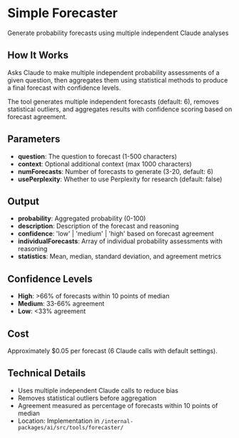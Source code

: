 # Simple Forecaster

Generate probability forecasts using multiple independent Claude analyses

## How It Works

Asks Claude to make multiple independent probability assessments of a given question, then aggregates them using statistical methods to produce a final forecast with confidence levels.

The tool generates multiple independent forecasts (default: 6), removes statistical outliers, and aggregates results with confidence scoring based on forecast agreement.

## Parameters

- **question**: The question to forecast (1-500 characters)
- **context**: Optional additional context (max 1000 characters)
- **numForecasts**: Number of forecasts to generate (3-20, default: 6)
- **usePerplexity**: Whether to use Perplexity for research (default: false)

## Output

- **probability**: Aggregated probability (0-100)
- **description**: Description of the forecast and reasoning
- **confidence**: 'low' | 'medium' | 'high' based on forecast agreement
- **individualForecasts**: Array of individual probability assessments with reasoning
- **statistics**: Mean, median, standard deviation, and agreement metrics

## Confidence Levels

- **High**: >66% of forecasts within 10 points of median
- **Medium**: 33-66% agreement
- **Low**: <33% agreement

## Cost

Approximately $0.05 per forecast (6 Claude calls with default settings).

## Technical Details

- Uses multiple independent Claude calls to reduce bias
- Removes statistical outliers before aggregation
- Agreement measured as percentage of forecasts within 10 points of median
- Location: Implementation in `/internal-packages/ai/src/tools/forecaster/`
